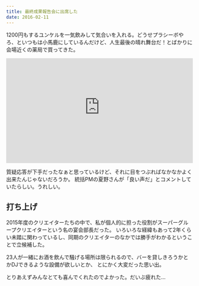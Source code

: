 ```yaml
---
title: 最終成果報告会に出席した
date: 2016-02-11
---
```


1200円もするユンケルを一気飲みして気合いを入れる。どうせプラシーボやろ、といつもは小馬鹿にしているんだけど、人生最後の晴れ舞台だ！とばかりに会場近くの薬局で買ってきた。

<iframe style="width:100%; aspect-ratio:16/9; height:auto; border:0;" src="https://www.youtube-nocookie.com/embed/cEENNrBPiIE?rel=0&amp;showinfo=0" frameborder="0" allowfullscreen noci></iframe>

質疑応答が下手だったなぁと思っているけど、それに目をつぶればなかなかよく出来たんじゃないだろうか。
統括PMの夏野さんが「良い声だ」とコメントしていたらしい。うれしい。

## 打ち上げ

2015年度のクリエイターたちの中で、私が個人的に担った役割がスーパーグループクリエイターという名の宴会部長だった。
いろいろな経緯もあって2年くらい未踏に関わっているし、同期のクリエイターのなかでは勝手がわかるということで立候補した。

23人が一緒にお酒を飲んで騒げる場所は限られるので、バーを貸しきろうかとかDJできるような設備が欲しいとか、
とにかく大変だった思い出。

とりあえずみんなとても喜んでくれたのでよかった。だいぶ疲れた…
